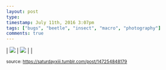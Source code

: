 ```yaml
---
layout: post
type: 
timestamp: July 11th, 2016 3:07pm
tags: ["bugs", "beetle", "insect", "macro", "photography"]
comments: true
---
```


| <img src="https://saturdayxiii.github.io/media/147254848179_0.jpg"/> | <img src="https://saturdayxiii.github.io/media/147254848179_1.jpg"/> |  |

<small>source: https://saturdayxiii.tumblr.com/post/147254848179</small>